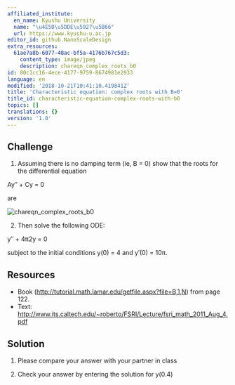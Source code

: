 ```yaml
---
affiliated_institute:
  en_name: Kyushu University
  name: "\u4E5D\u5DDE\u5927\u5B66"
  url: https://www.kyushu-u.ac.jp
editor_id: github.NanoScaleDesign
extra_resources:
  61ae7a8b-6077-48ac-bf5a-4176b767c5d3:
    content_type: image/jpeg
    description: chareqn_complex_roots_b0
id: 80c1cc16-4ece-4177-9759-8674981e2933
language: en
modified: '2018-10-21T10:41:10.419841Z'
title: 'Characteristic equation: complex roots with B=0'
title_id: characteristic-equation-complex-roots-with-b0
topics: []
translations: {}
version: '1.0'
---
```


## Challenge

1. Assuming there is no damping term (ie, B = 0) show that the roots for the differential equation

Ay′′ + Cy = 0

are

![chareqn_complex_roots_b0](/api/v0/teachers/github.NanoScaleDesign/resources/public/61ae7a8b-6077-48ac-bf5a-4176b767c5d3.jpeg/61ae7a8b-6077-48ac-bf5a-4176b767c5d3.jpeg)

2. Then solve the following ODE:

 y′′ + 4π2y = 0

subject to the initial conditions y(0) = 4 and y′(0) = 10π.

## Resources

- Book (http://tutorial.math.lamar.edu/getfile.aspx?file=B,1,N) from page 122.
- Text: http://www.its.caltech.edu/~roberto/FSRI/Lecture/fsri_math_2011_Aug_4.pdf

## Solution

1. Please compare your answer with your partner in class

2. Check your answer by entering the solution for y(0.4)
